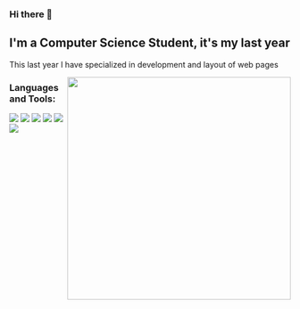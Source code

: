### Hi there 👋

<!--
**mperleo/mperleo** is a ✨ _special_ ✨ repository because its `README.md` (this file) appears on your GitHub profile.

Here are some ideas to get you started:

- 🔭 I’m currently working on ...
- 🌱 I’m currently learning ...
- 👯 I’m looking to collaborate on ...
- 🤔 I’m looking for help with ...
- 💬 Ask me about ...
- 📫 How to reach me: ...
- 😄 Pronouns: ...
- ⚡ Fun fact: ...
-->
## I'm a Computer Science Student, it's my last year

This last year I have specialized in development and layout of web pages

<p>
  <img width="400" align='right' src="https://github-readme-stats.vercel.app/api?username=mperleo&theme=radical&show_icons=true&hide_border=true"></a>
</p>

### Languages and Tools:

<img src="https://img.shields.io/badge/-C-A8B9CC?logo=c&logoColor=white&style=for-the-badge" /> <img src="https://img.shields.io/badge/-Java-007396?logo=java&style=for-the-badge" /> <img src="https://img.shields.io/badge/-HTML5-E34F26?logo=HTML5&logoColor=white&style=for-the-badge" /> <img src="https://img.shields.io/badge/-CSS3-1572B6?logo=css3&style=for-the-badge" /> <img src="https://img.shields.io/badge/-Php-777BB4?logo=php&logoColor=white&style=for-the-badge" />  <img src="https://img.shields.io/badge/-Haskell-777BB4?logo=haskell&logoColor=white&style=for-the-badge" /> 
